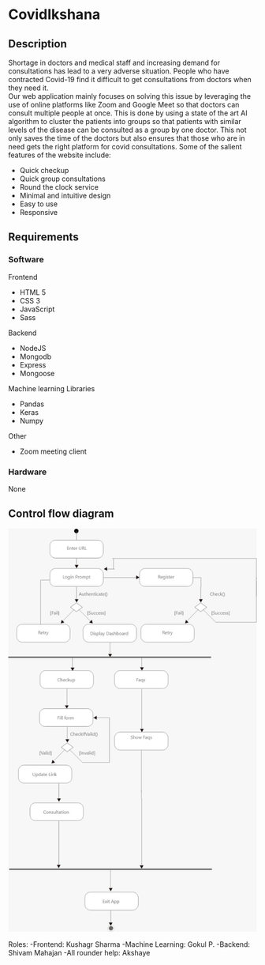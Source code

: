 # CovidIkshana

## Description
Shortage in doctors and medical staff and increasing demand for consultations has lead to a very adverse situation. People who have contracted Covid-19 find it difficult to get consultations from doctors when they need it.  
Our web application mainly focuses on solving this issue by leveraging the use of online platforms like Zoom and Google Meet so that doctors can consult multiple people at once. This is done by using a state of the art AI algorithm to cluster the patients into groups so that patients with similar levels of the disease can be consulted as a group by one doctor. This not only saves the time of the doctors but also ensures that those who are in need gets the right platform for covid consultations. 
Some of the salient features of the website include: 
- Quick checkup
- Quick group consultations
- Round the clock service
- Minimal and intuitive design 
- Easy to use
- Responsive

## Requirements
### Software

Frontend
- HTML 5
- CSS 3
- JavaScript
- Sass

Backend
- NodeJS
- Mongodb
- Express 
- Mongoose

Machine learning 
Libraries
- Pandas
- Keras
- Numpy

Other
- Zoom meeting client

### Hardware 
None

## Control flow diagram
![Alt text](/process_flow.jpeg "Control Flow")

Roles:
-Frontend: Kushagr Sharma 
-Machine Learning: Gokul P.
-Backend: Shivam Mahajan
-All rounder help: Akshaye

